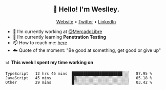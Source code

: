 <h2 align="center">👋 Hello! I'm Weslley.</h2>
<p align="center">
  <a href="http://weslleyneri.com.br">Website</a> •
  <a href="https://twitter.com/Weslley_Neri">Twitter</a> •
  <a href="https://www.linkedin.com/in/weslley-neri-3658908b">LinkedIn</a>
</p>


- 🔭 I’m currently working at [@MercadoLibre](https://github.com/mercadolibre)
- 🌱 I’m currently learning **Penetration Testing**
- 📫 How to reach me: [here](mailto:weslley39@gmail.com)
- ☁️ Quote of the moment: "Be good at something, get good or give up"

📊 **This week I spent my time working on**
<!--START_SECTION:waka-->

```text
TypeScript   12 hrs 46 mins  ██████████████████████░░░   87.95 %
JavaScript   45 mins         █▒░░░░░░░░░░░░░░░░░░░░░░░   05.18 %
Other        29 mins         █░░░░░░░░░░░░░░░░░░░░░░░░   03.42 %
```

<!--END_SECTION:waka-->

<!-- Inspired by https://github.com/gruselhaus/gruselhaus -->